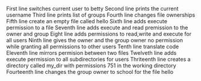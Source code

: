 First line switches current user to betty
Second line prints the current username
Third line prints list of groups
Fourth line changes file ownerships
Fifth line create an empty file called hello
 Sixth line adds execute permission to a file
Seventh line adds execute and read premission to the owner and group
Eight line adds permissions to read,write and execute for all users
Ninth line gives the owner and the group owner no permission while granting all permissions to other users
Tenth line translate code
Eleventh line mirrors permision between two files
Twelveth line adds execute permission to all subdirectories for users
 Thriteenth line creates a directory called my_dir with permissions 751 in the working directory
Fourteenth line changes the group owner to school for the file hello

